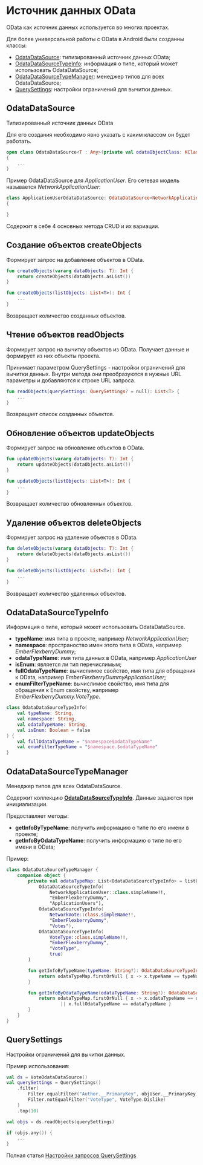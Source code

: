 # Источник данных OData

OData как источник данных используется во многих проектах. 

Для более универсальной работы с OData в Android были созданны классы:
- [OdataDataSource](https://github.com/Flexberry/Flexberry.AndroidODataOffline.Sample/blob/develop/src/AndroidODataOfflineSample/app/src/main/java/com/flexberry/androidodataofflinesample/data/network/datasource/OdataDataSource.kt): типизированный источник данных OData;
- [OdataDataSourceTypeInfo](https://github.com/Flexberry/Flexberry.AndroidODataOffline.Sample/blob/develop/src/AndroidODataOfflineSample/app/src/main/java/com/flexberry/androidodataofflinesample/data/network/datasource/OdataDataSourceTypeInfo.kt): информация о типе, который может использовать OdataDataSource;
- [OdataDataSourceTypeManager](https://github.com/Flexberry/Flexberry.AndroidODataOffline.Sample/blob/develop/src/AndroidODataOfflineSample/app/src/main/java/com/flexberry/androidodataofflinesample/data/network/datasource/OdataDataSourceTypeManager.kt): менеджер типов для всех OdataDataSource;
- [QuerySettings](%D0%9D%D0%B0%D1%81%D1%82%D1%80%D0%BE%D0%B9%D0%BA%D0%B8%20%D0%B7%D0%B0%D0%BF%D1%80%D0%BE%D1%81%D0%BE%D0%B2%20QuerySettings.md): настройки ограничений для вычитки данных.

## OdataDataSource

Типизированный источник данных OData

Для его создания необходимо явно указать с каким классом он будет работать.

```kotlin
open class OdataDataSource<T : Any>(private val odataObjectClass: KClass<T>)
{
    ...
}
```

Пример OdataDataSource для *ApplicationUser*. Его сетевая модель называется *NetworkApplicationUser*:
```kotlin
class ApplicationUserOdataDataSource: OdataDataSource<NetworkApplicationUser>(NetworkApplicationUser::class)
{

}
```

Содержит в себе 4 основных метода CRUD и их вариации.

## Создание объектов **createObjects**

Формирует запрос на добавление объектов в OData.

```kotlin
fun createObjects(vararg dataObjects: T): Int {
    return createObjects(dataObjects.asList())
}

fun createObjects(listObjects: List<T>): Int {
    ...
}
```

Возвращает количество созданных объектов.

## Чтение объектов **readObjects**

Формирует запрос на вычитку объектов из OData. Получает данные и формирует из них объекты проекта.

Принимает параметром QuerySettings - настройки ограничений для вычитки данных. Внутри метода они преобразуются в нужные URL параметры и добавляются к строке URL запроса.

```kotlin
fun readObjects(querySettings: QuerySettings? = null): List<T> {
    ...
}
```

Возвращает список созданных объектов.

## Обновление объектов **updateObjects**

Формирует запрос на обновление объектов в OData.

```kotlin
fun updateObjects(vararg dataObjects: T): Int {
    return updateObjects(dataObjects.asList())
}

fun updateObjects(listObjects: List<T>): Int {
    ...
}
```

Возвращает количество обновленных объектов.

## Удаление объектов **deleteObjects**

Формирует запрос на удаление объектов в OData.

```kotlin
fun deleteObjects(vararg dataObjects: T): Int {
    return deleteObjects(dataObjects.asList())
}

fun deleteObjects(listObjects: List<T>): Int {
    ...
}
```

Возвращает количество удаленных объектов.

## OdataDataSourceTypeInfo
Информация о типе, который может использовать OdataDataSource.

- **typeName**: имя типа в проекте, например *NetworkApplicationUser*;
- **namespace**: пространоство имен этого типа в OData, например *EmberFlexberryDummy*;
- **odataTypeName**: имя типа данных в OData, например *ApplicationUser*
- **isEnum**: является ли тип перечислимым;
- **fullOdataTypeName**: вычислимое свойство, имя типа для обращения к OData, например *EmberFlexberryDummyApplicationUser*;
- **enumFilterTypeName**: вычислимое свойство, имя типа для обращения к Enum свойству, например *EmberFlexberryDummy.VoteType*.

```kotlin
class OdataDataSourceTypeInfo(
    val typeName: String,
    val namespace: String,
    val odataTypeName: String,
    val isEnum: Boolean = false
) {
    val fullOdataTypeName = "$namespace$odataTypeName"
    val enumFilterTypeName = "$namespace.$odataTypeName"
}
```

## OdataDataSourceTypeManager

Менеджер типов для всех OdataDataSource.

Содержит коллекцию [**OdataDataSourceTypeInfo**](#odatadatasourcetypeinfo). Данные задаются при инициализации.

Предоставляет методы:
- **getInfoByTypeName**: получить информацию о типе по его имени в проекте;
- **getInfoByOdataTypeName**: получить информацию о типе по его имени в OData;

Пример:
```kotlin
class OdataDataSourceTypeManager {
    companion object {
        private val odataTypeMap: List<OdataDataSourceTypeInfo> = listOf(
            OdataDataSourceTypeInfo(
                NetworkApplicationUser::class.simpleName!!,
                "EmberFlexberryDummy",
                "ApplicationUsers"),
            OdataDataSourceTypeInfo(
                NetworkVote::class.simpleName!!,
                "EmberFlexberryDummy",
                "Votes"),
            OdataDataSourceTypeInfo(
                VoteType::class.simpleName!!,
                "EmberFlexberryDummy",
                "VoteType",
                true)
        )

        fun getInfoByTypeName(typeName: String?): OdataDataSourceTypeInfo? {
            return odataTypeMap.firstOrNull { x -> x.typeName == typeName }
        }

        fun getInfoByOdataTypeName(odataTypeName: String?): OdataDataSourceTypeInfo? {
            return odataTypeMap.firstOrNull { x -> x.odataTypeName == odataTypeName
                    || x.fullOdataTypeName == odataTypeName }
        }
    }
}
```

## QuerySettings
Настройки ограничений для вычитки данных.

Пример использования:
```kotlin
val ds = VoteOdataDataSource()
val querySettings = QuerySettings()
    .filter(
        Filter.equalFilter("Author.__PrimaryKey", objUser.__PrimaryKey),
        Filter.notEqualFilter("VoteType", VoteType.Dislike)
    )
    .top(10)

val objs = ds.readObjects(querySettings)

if (objs.any()) {
    ...
}
```

Полная статья [Настройки запросов QuerySettings](%D0%9D%D0%B0%D1%81%D1%82%D1%80%D0%BE%D0%B9%D0%BA%D0%B8%20%D0%B7%D0%B0%D0%BF%D1%80%D0%BE%D1%81%D0%BE%D0%B2%20QuerySettings.md)